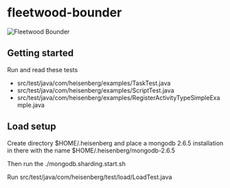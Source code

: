 fleetwood-bounder
=================

![Fleetwood Bounder](http://www.motorward.com/wp-content/images/2014/01/breakingbad5.jpg) 

## Getting started

Run and read these tests

* src/test/java/com/heisenberg/examples/TaskTest.java
* src/test/java/com/heisenberg/examples/ScriptTest.java
* src/test/java/com/heisenberg/examples/RegisterActivityTypeSimpleExample.java

## Load setup

Create directory $HOME/.heisenberg and place a mongodb 2.6.5 installation in there 
with the name  $HOME/.heisenberg/mongodb-2.6.5

Then run the ./mongodb.sharding.start.sh

Run src/test/java/com/heisenberg/test/load/LoadTest.java